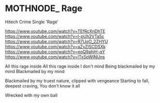 # MOTHNODE_ Rage
Hitech Crime Single 'Rage'

https://www.youtube.com/watch?v=TEfRcXnDhTE
https://www.youtube.com/watch?v=I-pUh2VTa5c
https://www.youtube.com/watch?v=R7UoO_2ZHYU
https://www.youtube.com/watch?v=aZvZlSCDSXk
https://www.youtube.com/watch?v=eoQ9ahjH-qY
https://www.youtube.com/watch?v=lTxSpWlNUns

All this rage inside
All this rage inside
I don't mind 
Being blackmailed by my mind
Blackmailed by my mind

Blackmailed by my truest nature, clipped with vengeance
Starting to fall, deepest craving,
You don't know it all

Wrecked with my own ball




